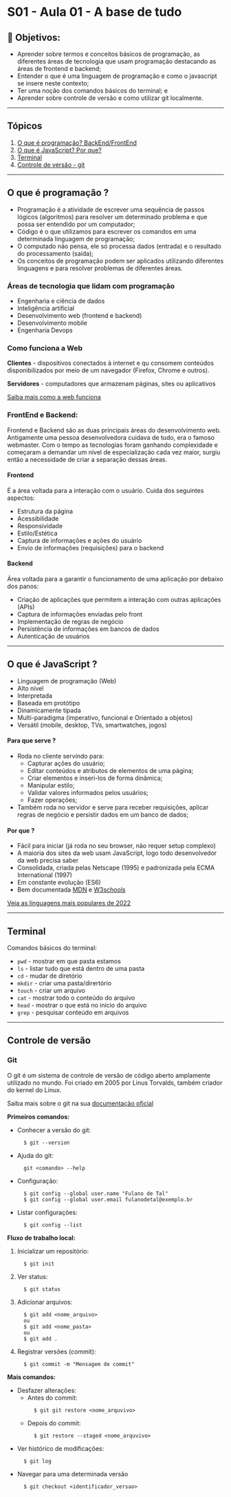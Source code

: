 # S01 - Aula 01 - A base de tudo

## 🎯 Objetivos:
* Aprender sobre termos e conceitos básicos de programação, as diferentes áreas de tecnologia que usam programação destacando as áreas de frontend e backend;
* Entender o que é uma linguagem de programação e como o javascript se insere neste contexto;
* Ter uma noção dos comandos básicos do terminal; e
* Aprender sobre controle de versão e como utilizar git localmente.
___

## Tópicos
1. [O que é programação? BackEnd/FrontEnd](#programacao)
2. [O que é JavaScript? Por que?](#javascript)
3. [Terminal](#terminal)
4. [Controle de versão - git](#controle-versao)
___

<div id='programacao'/>

## O que é programação ?
- Programação é a atividade de escrever uma sequência de passos lógicos (algoritmos) para resolver um determinado problema e que possa ser entendido por um computador;
- Código é o que utilizamos para escrever os comandos em uma determinada linguagem de programação;
- O computado não pensa, ele só processa dados (entrada) e o resultado do processamento (saída);
- Os conceitos de programação podem ser aplicados utilizando diferentes linguagens e para resolver problemas de diferentes áreas.

### Áreas de tecnologia que lidam com programação
* Engenharia e ciência de dados
* Inteligência artificial
* Desenvolvimento web (frontend e backend)
* Desenvolvimento mobile
* Engenharia Devops

### Como funciona a Web
**Clientes** - dispositivos conectados à internet e qu consomem conteúdos disponibilizados por meio de um navegador (Firefox, Chrome e outros).

**Servidores** - computadores que armazenam páginas, sites ou aplicativos

[Saiba mais como a web funciona](https://developer.mozilla.org/pt-BR/docs/Learn/Getting_started_with_the_web/How_the_Web_works)

### FrontEnd e Backend:
Frontend e Backend são as duas principais áreas do desenvolvimento web. Antigamente uma pessoa desenvolvedora cuidava de tudo, era o famoso webmaster. Com o tempo as tecnologias foram ganhando complexidade e começaram a demandar um nível de especialização cada vez maior, surgiu então a necessidade de criar a separação dessas áreas.

#### Frontend 
É a área voltada para a interação com o usuário. Cuida dos seguintes aspectos:
- Estrutura da página
- Acessibilidade
- Responsividade
- Estilo/Estética
- Captura de informações e ações do usuário
- Envio de informações (requisições) para o backend

#### Backend 
Área voltada para a garantir o funcionamento de uma aplicação por debaixo dos panos:
- Criação de aplicações que permitem a interação com outras aplicações (APIs)
- Captura de informações enviadas pelo front 
- Implementação de regras de negócio
- Persistência de informações em bancos de dados
- Autenticação de usuários
___
<div id='javascript'/>

## O que é JavaScript ?
- Linguagem de programação (Web)
- Alto nível
- Interpretada
- Baseada em protótipo
- Dinamicamente tipada
- Multi-paradigma (imperativo, funcional e Orientado a objetos)
- Versátil (mobile, desktop, TVs, smartwatches, jogos)

#### Para que serve ?
* Roda no cliente servindo para:
  - Capturar ações do usuário;
  - Editar conteúdos e atributos de elementos de uma página;
  - Criar elementos e inseri-los de forma dinâmica;
  - Manipular estilo;
  - Validar valores informados pelos usuários;
  - Fazer operações;
* Também roda no servidor e serve para receber requisições, aplicar regras de negócio e persistir dados em um banco de dados;

#### Por que ?
- Fácil para iniciar (já roda no seu browser, não requer setup complexo)
- A maioria dos sites da web usam JavaScript, logo todo desenvolvedor da web precisa saber
- Consolidada, criada pelas Netscape (1995) e padronizada pela ECMA International (1997)
- Em constante evolução (ES6)
- Bem documentada [MDN](https://developer.mozilla.org/en-US/docs/Web/JavaScript) e [W3schools](https://www.w3schools.com/jsref/default.asp)

[Veja as linguagens mais populares de 2022](https://survey.stackoverflow.co/2022/#most-popular-technologies-language)
___

<div id='terminal'/>

## Terminal
Comandos básicos do terminal:
- `pwd` - mostrar em que pasta estamos
- `ls` - listar tudo que está dentro de uma pasta
- `cd` - mudar de diretório
- `mkdir` - criar uma pasta/dirertório
- `touch` - criar um arquivo 
- `cat` - mostrar todo o conteúdo do arquivo
- `head` - mostrar o que está no início do arquivo
- `grep` - pesquisar conteúdo em arquivos
___

<div id='controle-versao'/>

## Controle de versão

### Git
O git é um sistema de controle de versão de código aberto amplamente utilizado no mundo. Foi criado em 2005 por Linus Torvalds, também criador do kernel do Linux. 

Saiba mais sobre o git na sua [documentação oficial](https://git-scm.com/book/pt-br/v2)


**Primeiros comandos:**
- Conhecer a versão do git:
  ```console
    $ git --version
  ```
- Ajuda do git:
  ```console
    git <comando> --help
  ```
- Configuração:
  ```console
    $ git config --global user.name "Fulano de Tal"
    $ git config --global user.email fulanodetal@exemplo.br
  ```
- Listar configurações:
  ```console
    $ git config --list
  ```

**Fluxo de trabalho local:**
1. Inicializar um repositório:
    ```console
      $ git init
    ```
2. Ver status:
    ```console
      $ git status
    ```
3. Adicionar arquivos:
    ```console
      $ git add <nome_arquivo>
      ou
      $ git add <nome_pasta>
      ou
      $ git add .
    ```
4. Registrar versões (commit):
    ```console
      $ git commit -m "Mensagem de commit"
    ```

**Mais comandos:**
* Desfazer alterações:
  - Antes do commit: 
      ```console
        $ git git restore <nome_arquvivo>
      ```
  - Depois do commit: 
      ```console
        $ git restore --staged <nome_arquvivo>
      ```
* Ver histórico de modificações:
    ```console
      $ git log
    ```
* Navegar para uma determinada versão
    ```console
      $ git checkout <identificador_versao>
    ```
